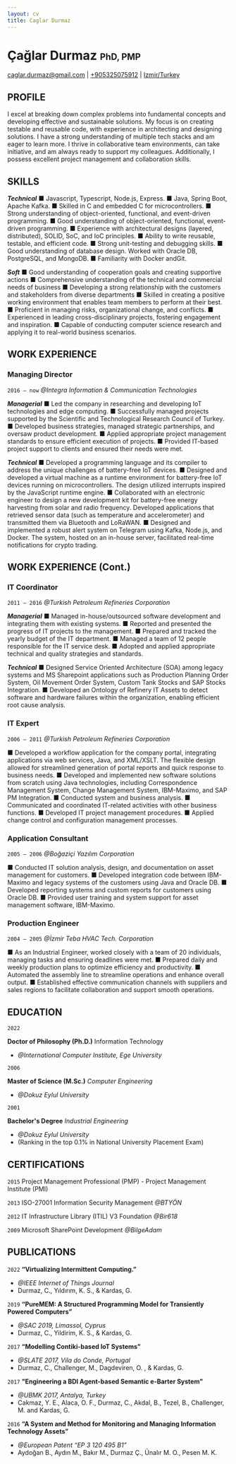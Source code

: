 ```yaml
---
layout: cv
title: Caglar Durmaz
---
```

# Çağlar Durmaz <span style="font-size:70%;">PhD, PMP<span>
<div id="webaddress">
<a href="caglar.durmaz@gmail.com">caglar.durmaz@gmail.com</a>
| <a href="+905325075912">+905325075912</a>
| <a href="https://en.wikipedia.org/wiki/%c4%b0zmir">Izmir/Turkey</a>
</div>

## PROFILE
I excel at breaking down complex problems into fundamental concepts and developing effective and sustainable solutions. My focus is on creating testable and reusable code, with experience in architecting and designing solutions. I have a strong understanding of multiple tech stacks and am eager to learn more. I thrive in collaborative team environments, can take initiative, and am always ready to support my colleagues. Additionally, I possess excellent project management and collaboration skills.

<!--Able to break down complex problems into their fundamental concepts and reassemble them into effective and long-lasting solutions, with a focus on creating testable and reusable code. Has experience in architecting and designing solutions. Experienced in multiple tech stacks and enthusiastic to learn more. Works well in a team, can also take initiative, and is eager to support colleagues. Project Management and Collaboration Skills-->

## SKILLS 

***Technical***
■ Javascript, Typescript, Node.js, Express.
■ Java, Spring Boot, Apache Kafka.
■ Skilled in C and embedded C for microcontrollers.
■ Strong understanding of object-oriented, functional, and event-driven programming.
■ Good understanding of object-oriented, functional, event-driven programming.
■ Experience with architectural designs (layered, distributed), SOLID, SoC, and IoC principles.
■ Ability to write reusable, testable, and efficient code.
■ Strong unit-testing and debugging skills.
■ Good understanding of database design. Worked with Oracle DB, PostgreSQL, and MongoDB.
■ Familiarity with Docker andGit.
<!--■ Agile methodologies, Scrum.-->

***Soft***
■ Good understanding of cooperation goals and creating supportive actions
■ Comprehensive understanding of the technical and commercial needs of business
■ Developing a strong relationship with the customers and stakeholders from diverse departments
■ Skilled in creating a positive working environment that enables team members to perform at their best.
■ Proficient in managing risks, organizational change, and conflicts.
■ Experienced in leading cross-disciplinary projects, fostering engagement and inspiration.
■ Capable of conducting computer science research and applying it to real-world business scenarios.


<!-- https://www.symbolspy.com/dot-symbol.html -->
## WORK EXPERIENCE

<!-- `2016 – now` -->
<!-- __Managing Director (Founder of the Start-Up)__ _@Integra ICT_ -->
### Managing Director 
`2016 – now`
_@Integra Information & Communication Technologies_ 

***Managerial***
■ Led the company in researching and developing IoT technologies and edge computing.
■ Successfully managed projects supported by the Scientific and Technological Research Council of Turkey.
■ Developed business strategies, managed strategic partnerships, and oversaw product development.
■ Applied appropriate project management standards to ensure efficient execution of projects.
■ Provided IT-based project support to clients and ensured their needs were met.

***Technical***
■ Developed a programming language and its compiler to address the unique challenges of battery-free IoT devices.
■ Designed and developed a virtual machine as a runtime environment for battery-free IoT devices running on microcontrollers. The design utilized interrupts inspired by the JavaScript runtime engine.
■ Collaborated with an electronic engineer to design a new development kit for battery-free energy harvesting from solar and radio frequency. Developed applications that retrieved sensor data (such as temperature and accelerometer) and transmitted them via Bluetooth and LoRaWAN.
■ Designed and implemented a robust alert system on Telegram using Kafka, Node.js, and Docker. The system, hosted on an in-house server, facilitated real-time notifications for crypto trading.

## WORK EXPERIENCE (Cont.)
### IT Coordinator 
`2011 – 2016`
_@Turkish Petroleum Refineries Corporation_

***Managerial***
■ Managed in-house/outsourced software development and integrating them with existing systems.
■ Reported and presented the progress of IT projects to the management.
■ Prepared and tracked the yearly budget of the IT department.
■ Managed a team of 12 people responsible for the IT service desk.
■ Adopted and applied appropriate technical and quality strategies and standards.

***Technical***
■ Designed Service Oriented Architecture (SOA) among legacy systems and MS Sharepoint applications such as Production Planning Order System, Oil Movement Order System, Custom Tank Stocks and SAP Stocks Integration.
■ Developed an Ontology of Refinery IT Assets to detect software and hardware failures within the organization, enabling efficient root cause analysis.

### IT Expert 
`2006 – 2011`
_@Turkish Petroleum Refineries Corporation_

■ Developed a workflow application for the company portal, integrating applications via web services, Java, and XML/XSLT. The flexible design allowed for streamlined generation of portal reports and quick response to business needs.
■ Developed and implemented new software solutions from scratch using Java technologies, including Correspondence Management System, Change Management System, IBM-Maximo, and SAP PM Integration.
■ Conducted system and business analysis.
■ Communicated and coordinated IT-related activities with other business functions.
■ Developed IT project management procedures.
■ Applied change control and configuration management processes.

### Application Consultant
`2005 – 2006`
_@Boğaziçi Yazılım Corporation_

■ Conducted IT solution analysis, design, and documentation on asset management for customers.
■ Developed integration code between IBM-Maximo and legacy systems of the customers using Java and Oracle DB.
■ Developed reporting systems and custom reports for customers using Oracle DB.
■ Provided user training and system support for asset management software, IBM-Maximo.

### Production Engineer
`2004 – 2005`
_@İzmir Teba HVAC Tech. Corporation_

■ As an Industrial Engineer, worked closely with a team of 20 individuals, managing tasks and ensuring deadlines were met.
■ Prepared daily and weekly production plans to optimize efficiency and productivity.
■ Automated the assembly line to streamline operations and enhance overall output.
■ Established effective communication channels with suppliers and sales regions to facilitate collaboration and support smooth operations.

## EDUCATION
`2022`
<!-- `2015 – 2022` -->
__Doctor of Philosophy (Ph.D.)__ Information Technology
- _@International Computer Institute, Ege University_

`2006`	
<!-- `2001 – 2006`	 -->
__Master of Science (M.Sc.)__ _Computer Engineering_
- _@Dokuz Eylul University_

`2001`
<!-- `1997 – 2001` -->
__Bachelor's Degree__ _Industrial Engineering_ 
- _@Dokuz Eylul University_ 
- (Ranking in the top 0.1% <!--among 1.5 million students--> in National University Placement Exam)

## CERTIFICATIONS
`2015`
Project Management Professional (PMP) - Project Management Institute (PMI)

`2013`
ISO-27001 Information Security Management _@BTYÖN_

`2012`
IT Infrastructure Library (ITIL) V3 Foundation  _@Bir618_

`2009`
Microsoft SharePoint Development _@BilgeAdam_

## PUBLICATIONS
`2022`
__“Virtualizing Intermittent Computing.”__
- _@IEEE Internet of Things Journal_
- Durmaz, C., Yıldırım, K. S., & Kardas, G.
<!-- - DOI: 10.1109/JIOT.2022.3176587. -->

`2019`
__“PureMEM: A Structured Programming Model for Transiently Powered Computers”__
- _@SAC 2019, Limassol, Cyprus_ 
- Durmaz, C., Yildirim, K. S., & Kardas, G.
<!-- DOI:10.1145/3297280.3299739 -->

`2017` 
__“Modelling Contiki-based IoT Systems”__ 
- _@SLATE 2017, Vila do Conde, Portugal_
- Durmaz, C., Challenger, M., Dagdeviren, O. , & Kardas, G. 
<!-- DOI: 10.4230/OASIcs.SLATE.2017.5. -->

`2017`
__"Engineering a BDI Agent-based Semantic e-Barter System" __
- _@UBMK 2017, Antalya, Turkey_
- Cakmaz, Y. E., Alaca, O. F., Durmaz, C., Akdal, B., Tezel, B., Challenger, M. and Kardas, G.

`2016`
__“A System and Method for Monitoring and Managing Information Technology Assets”__ 
- _@European Patent “EP 3 120 495 B1”_
- Aydoğan B., Aydın M., Bakır M., Durmaz Ç., Ünalır M. O., Pesen M. K. 

<!--
## ACHIEVEMENTS

Acceptance from IEEE IoT Journal with a high impact factor for the paper introducing a novel solution for energy harvesting battery-free IoT devices.

Completion of numerous award-winning software projects at TUPRAS
- _Project Management System, Production Planning Order System, Oil Movement Order System, Correspondence Management System, Change Management System, Ontology of Refinery IT Assets, Custom Tank Stocks and SAP Stocks Integration, IBM-Maximo and SAP PM Integration._

Co-inventor of Patent “EP 3 120 495 B1” - “A System and Method for Monitoring and Managing Information Technology Assets” 
-->

<!--
## PERSONAL SKILLS
Good understanding of cooperation goals and creating supportive projects

Comprehensive understanding of technical and commercial needs of projects

Identifying opportunities and filling the gaps between the components using generic and ad hoc methods

Ensuring a good working environment for all members of the team to perform at their bests

Managing project risks and conflict management

Developing a strong relationship with the customers and stakeholders from diverse departments

Leading cross-discipline projects, building engagement and inspiration

Conducting computer science research, applying the research to business and commercial objectives

Managing resistance to organizational change
-->
<!--
### Specialized in

Laws of motion, gravitation, minting coins, disliking [Robert Hooke](http://en.wikipedia.org/wiki/Robert_Hooke)


### Research interests

Cooling, power series, optics, alchemy, planetary motions, apples.


### Patents

`2012`
Infinitesimal calculus for solutions to physics problems, [SMBC](http://www.techdirt.com/articles/20121011/09312820678/if-patents-had-been-around-time-newton.shtml) patent 001
-->

<!-- ### Footer

Last updated: May 2013 -->

